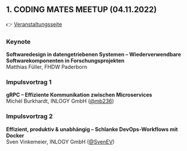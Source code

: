## 1. CODING MATES MEETUP (04.11.2022)

👉 [Veranstaltungsseite](https://www.eventbrite.de/e/1-coding-mates-meetup-tickets-428149525757)

### Keynote
**Softwaredesign in datengetriebenen Systemen – Wiederverwendbare Softwarekomponenten in Forschungsprojekten**  
Matthias Füller, FHDW Paderborn

### Impulsvortrag 1
**gRPC – Effiziente Kommunikation zwischen Microservices**   
Michél Burkhardt, INLOGY GmbH ([@mb236](https://github.com/mb236))

### Impulsvortrag 2
**Effizient, produktiv & unabhängig – Schlanke DevOps-Workflows mit Docker**  
Sven Vinkemeier, INLOGY GmbH ([@SvenEV](https://github.com/svenev))
